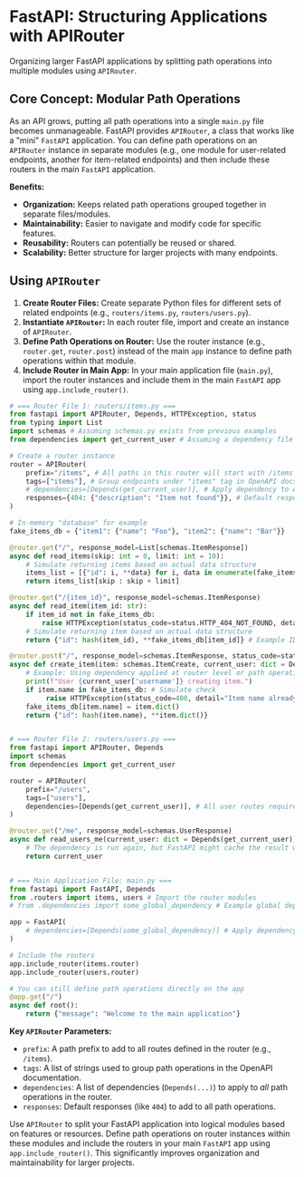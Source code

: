# FastAPI: Structuring Applications with APIRouter

Organizing larger FastAPI applications by splitting path operations into multiple modules using `APIRouter`.

## Core Concept: Modular Path Operations

As an API grows, putting all path operations into a single `main.py` file becomes unmanageable. FastAPI provides `APIRouter`, a class that works like a "mini" `FastAPI` application. You can define path operations on an `APIRouter` instance in separate modules (e.g., one module for user-related endpoints, another for item-related endpoints) and then include these routers in the main `FastAPI` application.

**Benefits:**

*   **Organization:** Keeps related path operations grouped together in separate files/modules.
*   **Maintainability:** Easier to navigate and modify code for specific features.
*   **Reusability:** Routers can potentially be reused or shared.
*   **Scalability:** Better structure for larger projects with many endpoints.

## Using `APIRouter`

1.  **Create Router Files:** Create separate Python files for different sets of related endpoints (e.g., `routers/items.py`, `routers/users.py`).
2.  **Instantiate `APIRouter`:** In each router file, import and create an instance of `APIRouter`.
3.  **Define Path Operations on Router:** Use the router instance (e.g., `router.get`, `router.post`) instead of the main `app` instance to define path operations within that module.
4.  **Include Router in Main App:** In your main application file (`main.py`), import the router instances and include them in the main `FastAPI` app using `app.include_router()`.

```python
# === Router File 1: routers/items.py ===
from fastapi import APIRouter, Depends, HTTPException, status
from typing import List
import schemas # Assuming schemas.py exists from previous examples
from dependencies import get_current_user # Assuming a dependency file

# Create a router instance
router = APIRouter(
    prefix="/items", # All paths in this router will start with /items
    tags=["items"], # Group endpoints under "items" tag in OpenAPI docs
    # dependencies=[Depends(get_current_user)], # Apply dependency to ALL routes in this router
    responses={404: {"description": "Item not found"}}, # Default response for 404
)

# In-memory "database" for example
fake_items_db = {"item1": {"name": "Foo"}, "item2": {"name": "Bar"}}

@router.get("/", response_model=List[schemas.ItemResponse])
async def read_items(skip: int = 0, limit: int = 10):
    # Simulate returning items based on actual data structure
    items_list = [{"id": i, **data} for i, data in enumerate(fake_items_db.values(), 1)]
    return items_list[skip : skip + limit]

@router.get("/{item_id}", response_model=schemas.ItemResponse)
async def read_item(item_id: str):
    if item_id not in fake_items_db:
        raise HTTPException(status_code=status.HTTP_404_NOT_FOUND, detail="Item not found")
    # Simulate returning item based on actual data structure
    return {"id": hash(item_id), **fake_items_db[item_id]} # Example ID generation

@router.post("/", response_model=schemas.ItemResponse, status_code=status.HTTP_201_CREATED)
async def create_item(item: schemas.ItemCreate, current_user: dict = Depends(get_current_user)):
    # Example: Using dependency applied at router level or path operation level
    print(f"User {current_user['username']} creating item.")
    if item.name in fake_items_db: # Simulate check
         raise HTTPException(status_code=400, detail="Item name already exists")
    fake_items_db[item.name] = item.dict()
    return {"id": hash(item.name), **item.dict()}


# === Router File 2: routers/users.py ===
from fastapi import APIRouter, Depends
import schemas
from dependencies import get_current_user

router = APIRouter(
    prefix="/users",
    tags=["users"],
    dependencies=[Depends(get_current_user)], # All user routes require authentication
)

@router.get("/me", response_model=schemas.UserResponse)
async def read_users_me(current_user: dict = Depends(get_current_user)):
    # The dependency is run again, but FastAPI might cache the result within the same request
    return current_user


# === Main Application File: main.py ===
from fastapi import FastAPI, Depends
from .routers import items, users # Import the router modules
# from .dependencies import some_global_dependency # Example global dependency

app = FastAPI(
    # dependencies=[Depends(some_global_dependency)] # Apply dependency to ALL paths in the app
)

# Include the routers
app.include_router(items.router)
app.include_router(users.router)

# You can still define path operations directly on the app
@app.get("/")
async def root():
    return {"message": "Welcome to the main application"}

```

**Key `APIRouter` Parameters:**

*   `prefix`: A path prefix to add to all routes defined in the router (e.g., `/items`).
*   `tags`: A list of strings used to group path operations in the OpenAPI documentation.
*   `dependencies`: A list of dependencies (`Depends(...)`) to apply to *all* path operations in the router.
*   `responses`: Default responses (like `404`) to add to all path operations.

Use `APIRouter` to split your FastAPI application into logical modules based on features or resources. Define path operations on router instances within these modules and include the routers in your main `FastAPI` app using `app.include_router()`. This significantly improves organization and maintainability for larger projects.